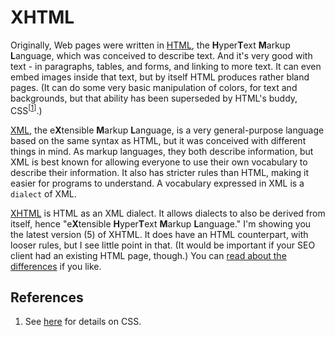 ﻿XHTML
=====

Originally, Web pages were written in [HTML](http://en.wikipedia.org/wiki/HTML), the **H**yper&#8203;**T**ext **M**arkup **L**anguage, which was conceived to describe text. And it's very good with text - in paragraphs, tables, and forms, and linking to more text. It can even embed images inside that text, but by itself HTML produces rather bland pages. (It can do some very basic manipulation of colors, for text and backgrounds, but that ability has been superseded by HTML's buddy, CSS<sup>[[1](#references)]</sup>.)

[XML](http://en.wikipedia.org/wiki/XML), the e&#8203;**X**tensible **M**arkup **L**anguage, is a very general-purpose language based on the same syntax as HTML, but it was conceived with different things in mind. As markup languages, they both describe information, but XML is best known for allowing everyone to use their own vocabulary to describe their information. It also has stricter rules than HTML, making it easier for programs to understand. A vocabulary expressed in XML is a `dialect` of XML.

[XHTML](http://en.wikipedia.org/wiki/XHTML) is HTML as an XML dialect. It allows dialects to also be derived from itself, hence "e&#8203;**X**tensible **H**yper&#8203;**T**ext **M**arkup **L**anguage." I'm showing you the latest version (5) of XHTML. It does have an HTML counterpart, with looser rules, but I see little point in that. (It would be important if your SEO client had an existing HTML page, though.) You can [read about the differences](http://wiki.whatwg.org/wiki/HTML_vs._XHTML) if you like.

References
----------

1. See [here](css.md) for details on CSS.